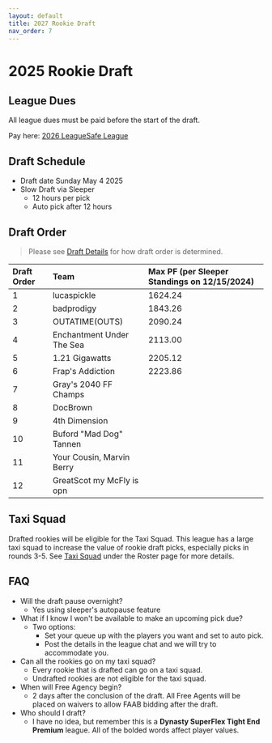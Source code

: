 ```yaml
---
layout: default
title: 2027 Rookie Draft
nav_order: 7
---
```


# 2025 Rookie Draft

## League Dues
All league dues must be paid before the start of the draft.


Pay here: <a href="https://www.leaguesafe.com/join/4295424" target="_blank">2026 LeagueSafe League</a>

## Draft Schedule
 - Draft date Sunday May 4 2025
 - Slow Draft via Sleeper
   - 12 hours per pick
   - Auto pick after 12 hours


## Draft Order

> Please see [Draft Details](https://draftforthefuture.github.io/League/Draft.html#draft-order) for how draft order is determined.

| Draft Order | Team | Max PF (per Sleeper Standings on 12/15/2024) |
|:-------------|:------------------|:------------------|
| 1 | lucaspickle | 1624.24 |
| 2 | badprodigy | 1843.26 |
| 3 | OUTATIME(OUTS) | 2090.24 |
| 4 | Enchantment Under The Sea | 2113.00 |
| 5 | 1.21 Gigawatts | 2205.12 |
| 6 | Frap's Addiction | 2223.86 |
| 7 | Gray's 2040 FF Champs | |
| 8 | DocBrown |  |
| 9 | 4th Dimension |  |
| 10 | Buford "Mad Dog" Tannen |  |
| 11 | Your Cousin, Marvin Berry |  |
| 12 | GreatScot my McFly is opn | |


## Taxi Squad

Drafted rookies will be eligible for the Taxi Squad. This league has a large taxi squad to increase the value of rookie draft picks, especially picks in rounds 3-5. See [Taxi Squad](Roster.md#Taxi-Squad) under the Roster page for more details.


## FAQ
 - Will the draft pause overnight?
   - Yes using sleeper's autopause feature
- What if I know I won't be available to make an upcoming pick due?
    - Two options:
      - Set your queue up with the players you want and set to auto pick.
      - Post the details in the league chat and we will try to accommodate you.
- Can all the rookies go on my taxi squad?
  - Every rookie that is drafted can go on a taxi squad.
  - Undrafted rookies are not eligible for the taxi squad.
- When will Free Agency begin?
  - 2 days after the conclusion of the draft. All Free Agents will be placed on waivers to allow FAAB bidding after the draft.
- Who should I draft?
  - I have no idea, but remember this is a **Dynasty SuperFlex Tight End Premium** league. All of the bolded words affect player values.
